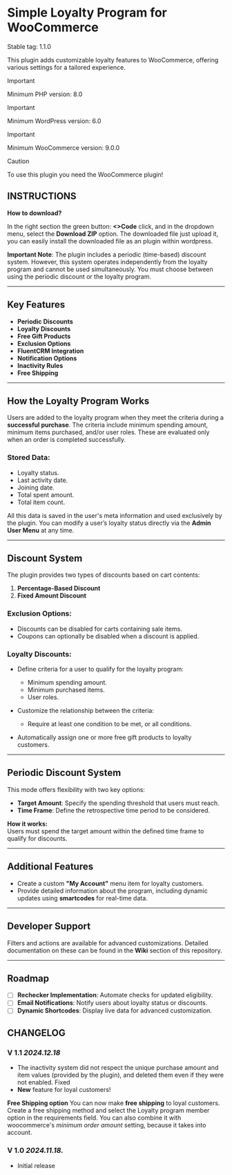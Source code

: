 # Simple Loyalty Program for WooCommerce
Stable tag: 1.1.0

This plugin adds customizable loyalty features to WooCommerce, offering various settings for a tailored experience.


> [!IMPORTANT]
> Minimum PHP version: 8.0

> [!IMPORTANT]
> Minimum WordPress version: 6.0

> [!IMPORTANT]
> Minimum WooCommerce version: 9.0.0


> [!CAUTION]
> To use this plugin you need the WooCommerce plugin!

## INSTRUCTIONS

**How to download?**

In the right section the green button: **<>Code** click, and in the dropdown menu, select the **Download ZIP** option. The downloaded file just upload it, you can easily install the downloaded file as an plugin within wordpress.

**Important Note**: The plugin includes a periodic (time-based) discount system. However, this system operates independently from the loyalty program and cannot be used simultaneously. You must choose between using the periodic discount or the loyalty program.

---

## Key Features

- **Periodic Discounts**
- **Loyalty Discounts**
- **Free Gift Products**
- **Exclusion Options**
- **FluentCRM Integration**
- **Notification Options**
- **Inactivity Rules**
- **Free Shipping**

---

## How the Loyalty Program Works

Users are added to the loyalty program when they meet the criteria during a **successful purchase**. The criteria include minimum spending amount, minimum items purchased, and/or user roles. These are evaluated only when an order is completed successfully.

### Stored Data:
- Loyalty status.
- Last activity date.
- Joining date.
- Total spent amount.
- Total item count.

All this data is saved in the user's meta information and used exclusively by the plugin. You can modify a user’s loyalty status directly via the **Admin User Menu** at any time.

---

## Discount System

The plugin provides two types of discounts based on cart contents:

1. **Percentage-Based Discount**  
2. **Fixed Amount Discount**

### Exclusion Options:
- Discounts can be disabled for carts containing sale items.
- Coupons can optionally be disabled when a discount is applied.

### Loyalty Discounts:
- Define criteria for a user to qualify for the loyalty program:
  - Minimum spending amount.
  - Minimum purchased items.
  - User roles.

- Customize the relationship between the criteria:
  - Require at least one condition to be met, or all conditions.

- Automatically assign one or more free gift products to loyalty customers.

---

## Periodic Discount System

This mode offers flexibility with two key options:
- **Target Amount**: Specify the spending threshold that users must reach.
- **Time Frame**: Define the retrospective time period to be considered.

**How it works:**  
Users must spend the target amount within the defined time frame to qualify for discounts.

---

## Additional Features

- Create a custom **"My Account"** menu item for loyalty customers.
- Provide detailed information about the program, including dynamic updates using **smartcodes** for real-time data.

---

## Developer Support

Filters and actions are available for advanced customizations. Detailed documentation on these can be found in the **Wiki** section of this repository.

---

## Roadmap

- [ ] **Rechecker Implementation**: Automate checks for updated eligibility.
- [ ] **Email Notifications**: Notify users about loyalty status or discounts.
- [ ] **Dynamic Shortcodes**: Display live data for advanced customization.

## CHANGELOG

### V 1.1 *2024.12.18*

* The inactivity system did not respect the unique purchase amount and item values (provided by the plugin), and deleted them even if they were not enabled. Fixed
* **New** feature for loyal customers! 

**Free Shipping option**
You can now make **free shipping** to loyal customers. 
Create a free shipping method and select the Loyalty program member option in the requirements field.
You can also combine it with woocommerce's *minimum order amount* setting, because it takes into account.

### V 1.0 *2024.11.18.*

* Initial release

